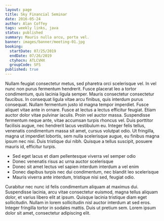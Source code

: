 ```yaml
---
layout: page
title: Sky Financial Seminar
date: 2016-05-24
author: Alan Coffey
tags: weekly links, java
status: published
summary: Mauris nulla arcu, porta vel.
banner: images/banner/meeting-01.jpg
booking:
  startDate: 07/25/2019
  endDate: 07/26/2019
  ctyhocn: ATLCVHX
  groupCode: SFS
published: true
---
```

Nullam feugiat consectetur metus, sed pharetra orci scelerisque vel. In vel nunc non purus fermentum hendrerit. Fusce placerat leo a tortor condimentum, quis lacinia ligula semper. Mauris consectetur consectetur faucibus. In consequat ligula vitae arcu finibus, quis interdum purus consequat. Nullam fermentum justo id magna tempor imperdiet. Fusce aliquet vitae ante in ornare. Fusce at lectus a lectus efficitur feugiat. Etiam auctor dolor vitae pulvinar iaculis. Proin vel auctor massa. Suspendisse fermentum neque ante, vitae accumsan turpis rhoncus vel. Duis porttitor facilisis augue, nec hendrerit lacus vestibulum eu. Integer felis tellus, venenatis condimentum massa sit amet, cursus volutpat odio. Ut fringilla, magna ut imperdiet lobortis, sem nulla scelerisque augue, eu finibus magna ipsum nec nisi. Duis tristique dui nibh. Quisque a tellus suscipit, posuere mauris id, efficitur turpis.

* Sed eget lacus et diam pellentesque viverra vel semper odio
* Donec venenatis risus ac urna auctor scelerisque
* Donec sit amet lectus vel sapien interdum interdum a vel enim
* Donec dapibus turpis nec dui condimentum, nec blandit leo scelerisque
* Mauris viverra ante interdum, tristique nisi sed, feugiat odio.

Curabitur nec nunc id felis condimentum aliquam at maximus dui. Suspendisse lacinia, arcu vitae consectetur euismod, magna tellus aliquam dolor, et varius libero elit at ipsum. Quisque lacinia tristique diam eget sollicitudin. Nullam in lorem sollicitudin nisl auctor interdum at sed eros. Integer fringilla tortor in sodales mattis. Duis ut pretium sem. Lorem ipsum dolor sit amet, consectetur adipiscing elit.

